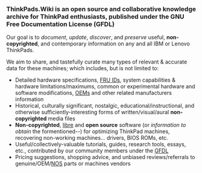 <!-- TITLE: Welcome to ThinkPads.Wiki -->
<!-- SUBTITLE: A community-driven ThinkTank -->

### ThinkPads.Wiki is an open source and collaborative knowledge archive for ThinkPad enthusiasts, published under the GNU Free Documentation License (GFDL)
Our goal is to *document*, *update*, *discover*, and *preserve* useful, **non-copyrighted**, and contemporary information on any and all IBM or Lenovo ThinkPads.  

We aim to share, and tastefully curate many types of relevant & accurate data for these machines; which includes, but is not limited to:  

* Detailed hardware specifications, [FRU IDs](https://en.wikipedia.org/wiki/Field-replaceable_unit), system capabilities & hardware limitations/maximums, common or experimental hardware and software modifications, [OEMs](https://en.wikipedia.org/wiki/Original_equipment_manufacturer) and other related manufacturers information
* Historical, culturally significant, nostalgic, educational/instructional, and otherwise sufficiently-interesting forms of written/visual/aural **non-copyrighted** media files
* **Non-copyrighted**, [libre](https://en.wikipedia.org/wiki/Free_software) and **open source** software (or *information to obtain* the formentioned--) for optimizing ThinkPad machines, recovering non-working machines... drivers, BIOS ROMs, etc.
* Useful/collectively-valuable tutorials, guides, research tools, essays, etc., contributed by our community members under the [GFDL](https://www.gnu.org/licenses/fdl-1.3.txt)
* Pricing suggestions, shopping advice, and unbiased reviews/referrals to genuine/OEM/[NOS](https://en.wikipedia.org/wiki/New_old_stock) parts or machines vendors
